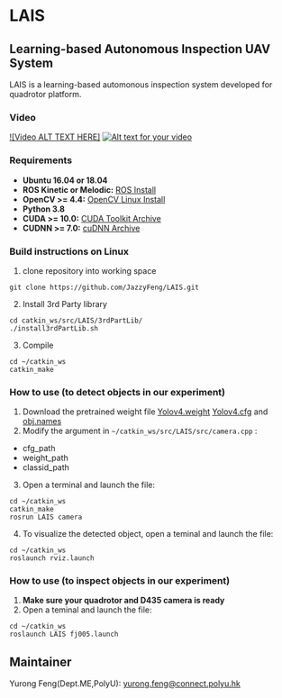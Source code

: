 # LAIS
## Learning-based Autonomous Inspection UAV System
LAIS is a learning-based automonous inspection system developed for quadrotor platform.
### Video
[![Video ALT TEXT HERE]](https://youtu.be/OKSm8_4rhzU)
[![Alt text for your video](https://img.youtube.com/vi/VIDEO-ID/0.jpg)](https://www.youtube.com/watch?v=OKSm8_4rhzU)

### Requirements
* **Ubuntu 16.04 or 18.04**
* **ROS Kinetic or Melodic:** [ROS Install](http://wiki.ros.org/ROS/Installation)
* **OpenCV >= 4.4:** [OpenCV Linux Install](https://docs.opencv.org/4.4.0/d7/d9f/tutorial_linux_install.html)
* **Python 3.8** 
* **CUDA >= 10.0:** [CUDA Toolkit Archive](https://developer.nvidia.com/cuda-toolkit-archive) 
* **CUDNN >= 7.0:** [cuDNN Archive](https://developer.nvidia.com/rdp/cudnn-archive)

### Build instructions on Linux
1. clone repository into working space

```
git clone https://github.com/JazzyFeng/LAIS.git
```

2. Install 3rd Party library
``` 
cd catkin_ws/src/LAIS/3rdPartLib/
./install3rdPartLib.sh
```
3. Compile 
```
cd ~/catkin_ws
catkin_make
```

### How to use (to detect objects in our experiment)
1. Download the pretrained weight file [Yolov4.weight](https://drive.google.com/file/d/1yJNK_knUa5nMmq-85mgNHjUg6-WzYIfj/view?usp=sharing) [Yolov4.cfg](https://drive.google.com/file/d/1PgXbc63EkwIB3KO_2TWK-IK50g81r7g-/view?usp=sharing) and [obj.names](https://drive.google.com/file/d/1oBB9okRyAmfumOJo8-RkzY6Cc_wxAKrH/view?usp=sharing)
2. Modify the argument in `~/catkin_ws/src/LAIS/src/camera.cpp` :
- cfg_path
- weight_path
- classid_path
3. Open a terminal and launch the file:
```
cd ~/catkin_ws
catkin_make
rosrun LAIS camera
```
4. To visualize the detected object, open a teminal and launch the file:
```
cd ~/catkin_ws
roslaunch rviz.launch
```

### How to use (to inspect objects in our experiment)
1. **Make sure your quadrotor and D435 camera is ready**
2. Open a teminal and launch the file:
```
cd ~/catkin_ws
roslaunch LAIS fj005.launch
```
## Maintainer 
Yurong Feng(Dept.ME,PolyU): [yurong.feng@connect.polyu.hk](yurong.feng@connect.polyu.hk)
